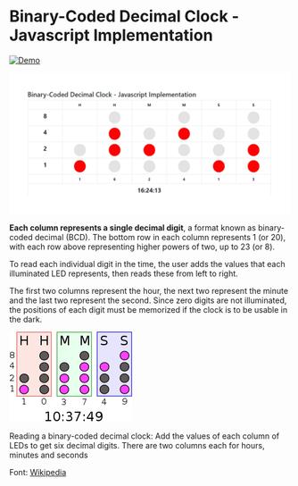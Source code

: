 # Binary-Coded Decimal Clock - Javascript Implementation

[![Demo](https://img.shields.io/badge/DEMO-HERE-green.svg)](https://binary-clock-js.netlify.app)

<div>
  <img src="./img/social-preview.png" alt="">
</div>

<div>
  <p><b>Each column represents a single decimal digit</b>, a format known as binary-coded decimal (BCD). The bottom row
            in each column represents 1 (or 20), with each row above representing higher powers of two, up to 23 (or 8).
  </p>
  <p>To read each individual digit in the time, the user adds the values that each illuminated LED represents,
          then reads these from left to right.
  </p>
  <p>The first two columns represent the hour, the next two represent the minute and the last two represent the second. 
    Since zero digits are not illuminated, the positions of each digit must be memorized if the clock is to be usable in the dark.
  </p>
  <div>
    <img src="./img/220px-Binary_clock.svg.png" alt="">
    <div>
      <p class="card-text">Reading a binary-coded decimal clock: Add the values of each column of LEDs to get
                six decimal digits. There are two columns each for hours, minutes and seconds
      </p>
    </div>
  </div>
  <p>Font: <a href="https://en.wikipedia.org/wiki/Binary_clock" target="_blank">Wikipedia</a></p>
</div>
